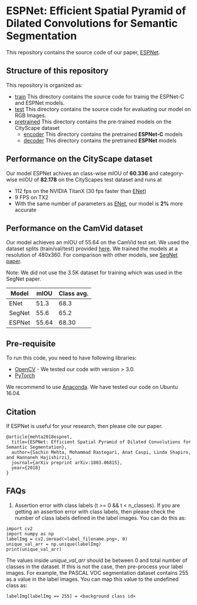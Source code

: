 #  ESPNet: Efficient Spatial Pyramid of Dilated Convolutions for Semantic Segmentation

This repository contains the source code of our paper, [ESPNet](https://arxiv.org/abs/1803.06815).


## Structure of this repository
This repository is organized as:
* [train](/train/) This directory contains the source code for trainig the ESPNet-C and ESPNet models.
* [test](/test/) This directory contains the source code for evaluating our model on RGB Images.
* [pretrained](/pretrained/) This directory contains the pre-trained models on the CityScape dataset
  * [encoder](/pretrained/encoder/) This directory contains the pretrained **ESPNet-C** models
  * [decoder](/pretrained/decoder/) This directory contains the pretrained **ESPNet** models


## Performance on the CityScape dataset

Our model ESPNet achives an class-wise mIOU of **60.336** and category-wise mIOU of **82.178** on the CityScapes test dataset and runs at 
* 112 fps on the NVIDIA TitanX (30 fps faster than [ENet](https://arxiv.org/abs/1606.02147))
* 9 FPS on TX2
* With the same number of parameters as [ENet](https://arxiv.org/abs/1606.02147), our model is **2%** more accurate

## Performance on the CamVid dataset

Our model achieves an mIOU of 55.64 on the CamVid test set. We used the dataset splits (train/val/test) provided [here](https://github.com/alexgkendall/SegNet-Tutorial). We trained the models at a resolution of 480x360. For comparison  with other models, see [SegNet paper](https://ieeexplore.ieee.org/document/7803544/).

Note: We did not use the 3.5K dataset for training which was used in the SegNet paper.

| Model | mIOU | Class avg. | 
| -- | -- | -- |
| ENet | 51.3 | 68.3 | 
| SegNet | 55.6 | 65.2 | 
| ESPNet | 55.64 | 68.30 | 

## Pre-requisite

To run this code, you need to have following libraries:
* [OpenCV](https://opencv.org/) - We tested our code with version > 3.0.
* [PyTorch](http://pytorch.org/)

We recommend to use [Anaconda](https://conda.io/docs/user-guide/install/linux.html). We have tested our code on Ubuntu 16.04.

## Citation
If ESPNet is useful for your research, then please cite our paper.
```
@article{mehta2018espnet,
  title={ESPNet: Efficient Spatial Pyramid of Dilated Convolutions for Semantic Segmentation},
  author={Sachin Mehta, Mohammad Rastegari, Anat Caspi, Linda Shapiro, and Hannaneh Hajishirzi},
  journal={arXiv preprint arXiv:1803.06815},
  year={2018}
}
```


## FAQs

1. Assertion error with class labels (t >= 0 && t < n_classes).
If you are getting an assertion error with class labels, then please check the number of class labels defined in the label images. You can do this as:

```
import cv2
import numpy as np
labelImg = cv2.imread(<label_filename.png>, 0)
unique_val_arr = np.unique(labelImg)
print(unique_val_arr)
```
The values inside *unique_val_arr* should be between 0 and total number of classes in the dataset. If this is not the case, then pre-process your label images. For example, the PASCAL VOC segmentation dataset contains 255 as a value in the label images. You can map this value to the undefined class as:

```
labelImg[labelImg == 255] = <background class id>
```
